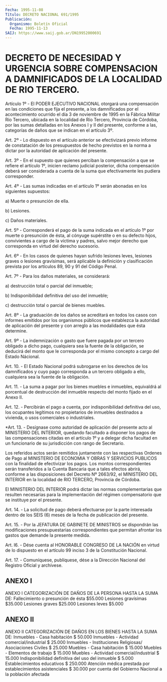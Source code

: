 ```yaml
---
Fecha: 1995-11-08
Título: DECRETO NACIONAL 691/1995
Publicación:
  Organismo: Boletín Oficial
  Fecha: 1995-11-13
SAIJ: https://www.saij.gob.ar/DN19952000691
---
```

# DECRETO DE NECESIDAD Y URGENCIA SOBRE COMPENSACION A DAMNIFICADOS DE LA LOCALIDAD DE RIO TERCERO.

<a id="1"></a>
Artículo 1º - El PODER EJECUTIVO NACIONAL otorgará una compensación en las condiciones que fija el presente, a los damnificados por el acontecimiento ocurrido el día 3 de noviembre de 1995 en la Fábrica Militar Río Tercero, ubicada en la localidad de Río Tercero, Provincia de Córdoba, por las sumas detalladas en los Anexos I y II del presente, conforme a las, categorías de daños que se indican en el artículo 3º.

<a id="2"></a>
Art. 2º - Lo dispuesto en el artículo anterior se efectivizará previo informe de constatación de los presupuestos de hecho previstos en la norma a dictar por la autoridad de aplicación del presente.

<a id="3"></a>
Art. 3º - En el supuesto que quienes perciban la compensación a que se refiere el artículo 1º, inicien reclamo judicial posterior, dicha compensación deberá ser considerada a cuenta de la suma que efectivamente les pudiera corresponder.

<a id="4"></a>
Art. 4º - Las sumas indicadas en el artículo 1º serán abonadas en los siguientes supuestos:

a) Muerte o presunción de ella.

b) Lesiones.

c) Daños materiales.

<a id="5"></a>
Art. 5º - Corresponderá el pago de la suma indicada en el artículo 1º por muerte o presunción de ésta, al cónyuge supérstite o en su defecto hijos, convivientes a cargo de la víctima y padres, salvo mejor derecho que corresponda en virtud del derecho sucesorio.

<a id="6"></a>
Art. 6º - En los casos de quienes hayan sufrido lesiones leves, lesiones graves o lesiones gravísimas, será aplicable la definición y clasificación prevista por los artículos 89, 90 y 91 del Código Penal.

<a id="7"></a>
Art. 7º - Para los daños materiales, se considerará:

a) destrucción total o parcial del inmueble;

b) Indisponibilidad definitiva del uso del inmueble;

c) destrucción total o parcial de bienes muebles.

<a id="8"></a>
Art. 8º - La graduación de los daños se acreditará en todos los casos con informes emitidos por los organismos públicos que establezca la autoridad de aplicación del presente y con arreglo a las modalidades que ésta determine.

<a id="9"></a>
Art. 9º - La indemnización o gasto que fuere pagada por un tercero obligado a dicho pago, cualquiera sea la fuente de la obligación, se deducirá del monto que le corresponda por el mismo concepto a cargo del Estado Nácional.

<a id="10"></a>
Art. 10. - El Estado Nacional podrá subrogarse en los derechos de los damnificados y cuyo pago corresponda a un tercero obligado a ello, cualquiera sea la fuente de la obligación.

<a id="11"></a>
Art. 11. - La suma a pagar por los bienes muebles e inmuebles, equivaldrá al porcentual de destrucción del inmueble respecto del monto fijado en el Anexo II.

<a id="12"></a>
Art. 12. - Percibirán el pago a cuenta, por indisponibilidad definitiva del uso, los ocupantes legítimos no propietarios de inmuebles destinados a vivienda, o usos comerciales o industriales.

<a id="13"></a>
*Art. 13. - Desígnase como autoridad de aplicación del presente acto al MINISTERIO DEL INTERIOR, quedando facultado a disponer los pagos de las compensaciones citadas en el artículo 1º y a delegar dicha facultad en un funcionario de su jurisdicción con rango de Secretario.

Los referidos actos serán remitidos juntamente con las respectivas Ordenes de Pago al MINISTERIO DE ECONOMIA Y OBRAS Y SERVICIOS PUBLICOS con la finalidad de efectivizar los pagos. Los montos correspondientes serán transferidos a la Cuenta Bancaria que a tales efectos abrirá, conforme a las disposiciones del Decreto Nº 2663/92, el MINISTERIO DEL INTERIOR en la localidad de RIO TERCERO, Provincia de Córdoba.

El MINISTERIO DEL INTERIOR podrá dictar las normas complementarias que resulten necesarias para la implementación del régimen compensatorio que se instituye por el presente.

<a id="14"></a>
Art. 14. - La solicitud de pago deberá efectuarse por la parte interesada dentro de los SEIS (6) meses de la fecha de publicación del presente.

<a id="15"></a>
Art. 15. - Por la JEFATURA DE GABINETE DE MINISTROS se dispondrán las modificaciones presupuestarias correspondientes que permitan afrontar los gastos que demande la presente medida.

<a id="16"></a>
Art. l6. - Dése cuenta al HONORABLE CONGRESO DE LA NACIÓN en virtud de lo dispuesto en el artículo 99 inciso 3 de la Constitución Nacional.

<a id="17"></a>
Art. 17. - Comuníquese, publíquese, dése a la Dirección Nacional del Registro  Oficial y archívese.

## ANEXO I

ANEXO I  CATEGORIZACIÓN DE DAÑOS DE LA PERSONA        HASTA LA SUMA DE: Fallecimiento o presunción de ésta	            $55.000 Lesiones gravísimas                             $35.000 Lesiones graves                                 $25.000 Lesiones leves                                   $5.000

## ANEXO II

ANEXO II  CATEGORIZACIÓN DE DAÑOS EN LOS BIENES	  HASTA LA SUMA DE: Inmuebles - Casa habitación                    $  50.000 Inmuebles - Actividad comercial/industrial     $  25.000 Inmuebles - Instituciones Religiosas/ Asociaciones Civiles                          $  25.000 Muebles - Casa habitación                      $  15.000 Muebles - Elementos de trabajo                 $  15.000 Muebles - Actividad comercial/industrial       $  15.000 Indisponibilidad definitiva del uso del inmueble                                       $   5.000 Establecimientos educativos                    $ 250.000 Atención médica prestada por establecimientos asistenciales                 $  30.000 por cuenta del Gobierno Nacional a la población afectada